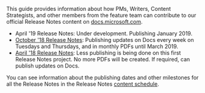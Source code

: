 This guide provides information about how PMs, Writers, Content Strategists, and other members from the feature team can contribute to our official Release Notes content on [docs.microsoft.com](https://review.docs.microsoft.com/en-us/business-applications-release-notes/index?branch=master). 

- April '19 Release Notes: Under development. Publishing January 2019. 
- [October '18 Release Notes](https://docs.microsoft.com/en-us/business-applications-release-notes/October18/index): Publishing updates on Docs every week on Tuesdays and Thursdays, and in monthly PDFs until March 2019.
- [April '18 Release Notes](https://docs.microsoft.com/en-us/business-applications-release-notes/April18/index): Less publishing is being done on this first Release Notes project. No more PDFs will be created. If required, can publish updates on Docs. 

You can see information about the publishing dates and other milestones for all the Release Notes in the Release Notes [content schedule](https://na01.safelinks.protection.outlook.com/?url=https:%2F%2Fteams.microsoft.com%2F_%23%2Fxlsx%2Fviewer%2Fteams%2Fhttps:~2F~2Fmicrosoft.sharepoint.com~2Fteams~2FProjectBahnhof~2FShared%2520Documents~2FGeneral~2FFall%252018%2520Planning~2FReleaseNotes_Content_Schedule.xlsx%3FthreadId%3D19:82412c604ef24473ac0a663c5e945d5f%2540thread.skype%26baseUrl%3Dhttps:~2F~2Fmicrosoft.sharepoint.com~2Fteams~2FProjectBahnhof%26fileId%3DAE62AD14-9AB2-4960-9381-E6E5C7D5A056%26ctx%3Dfiles%26viewerAction%3Dview&data=02%7C01%7Crenwe%40microsoft.com%7Cd8646375219c4fd2191708d633b5ab47%7C72f988bf86f141af91ab2d7cd011db47%7C1%7C0%7C636753252689410027&sdata=hUG9z2BlvRNmMatC9WGX%2FSoVqm14gP0fa1uLy%2BTngis%3D&reserved=0).
